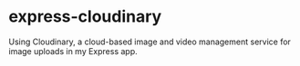 # express-cloudinary
Using Cloudinary, a cloud-based image and video management service for image uploads in my Express app.
